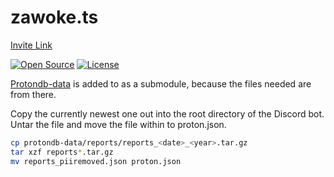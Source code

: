# zawoke.ts

[Invite Link](https://discord.com/api/oauth2/authorize?client_id=887331924434104411&permissions=8&scope=applications.commands%2bot)

[![Open Source](https://img.shields.io/badge/open%20source-%E2%9D%A4-%23f44663.svg?style=flat-square)](https://opensource.org/)
[![License](https://img.shields.io/badge/license-MIT-yellow.svg?style=flat-square)](https://opensource.org/licenses/MIT)


[Protondb-data](https://github.com/bdefore/protondb-data) is added to as a submodule, because the files needed are from there.

Copy the currently newest one out into the root directory of the Discord bot.
Untar the file and move the file within to proton.json.

```sh
cp protondb-data/reports/reports_<date>_<year>.tar.gz
tar xzf reports*.tar.gz
mv reports_piiremoved.json proton.json
```
